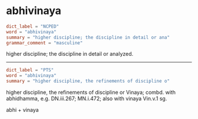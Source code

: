 # abhivinaya

``` toml
dict_label = "NCPED"
word = "abhivinaya"
summary = "higher discipline; the discipline in detail or ana"
grammar_comment = "masculine"
```

higher discipline; the discipline in detail or analyzed.

--------------------

``` toml
dict_label = "PTS"
word = "abhivinaya"
summary = "higher discipline, the refinements of discipline o"
```

higher discipline, the refinements of discipline or Vinaya; combd. with abhidhamma, e.g. DN.iii.267; MN.i.472; also with vinaya Vin.v.1 sg.

abhi \+ vinaya

